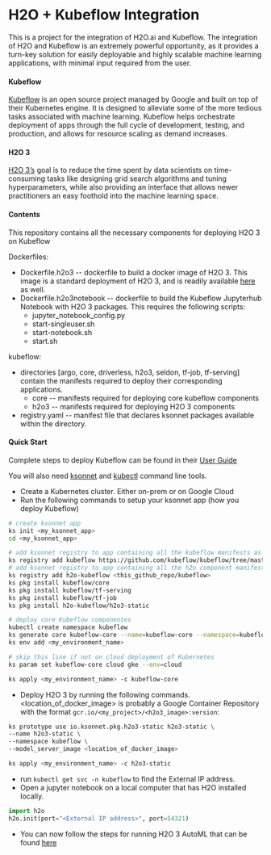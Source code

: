 # H2O + Kubeflow Integration

This is a project for the integration of H2O.ai and Kubeflow. The integration of H2O and Kubeflow is an extremely powerful opportunity, as it provides a turn-key solution for easily deployable and highly scalable machine learning applications, with minimal input required from the user.

#### Kubeflow
[Kubeflow](https://github.com/kubeflow/kubeflow) is an open source project managed by Google and built on top of their Kubernetes engine. It is designed to alleviate some of the more tedious tasks associated with machine learning. Kubeflow helps orchestrate deployment of apps through the full cycle of development, testing, and production, and allows for resource scaling as demand increases.

#### H2O 3
[H2O 3’s](http://docs.h2o.ai/h2o/latest-stable/h2o-docs/index.html) goal is to reduce the time spent by data scientists on time-consuming tasks like designing grid search algorithms and tuning hyperparameters, while also providing an interface that allows newer practitioners an easy foothold into the machine learning space.

#### Contents
This repository contains all the necessary components for deploying H2O 3 on Kubeflow

Dockerfiles:
- Dockerfile.h2o3 -- dockerfile to build a docker image of H2O 3. This image is a standard deployment of H2O 3, and is readily available [here](https://github.com/h2oai/h2o-3/blob/master/Dockerfile) as well.
- Dockerfile.h2o3notebook -- dockerfile to build the Kubeflow Jupyterhub Notebook with H2O 3 packages. This requires the following scripts:
  - jupyter_notebook_config.py
  - start-singleuser.sh
  - start-notebook.sh
  - start.sh

kubeflow:
- directories [argo, core, driverless, h2o3, seldon, tf-job, tf-serving] contain the manifests required to deploy their corresponding applications.
  - core -- manifests required for deploying core kubeflow components
  - h2o3 -- manifests required for deploying H2O 3 components
- registry.yaml -- manifest file that declares ksonnet packages available within the directory.


#### Quick Start
Complete steps to deploy Kubeflow can be found in their [User Guide](https://github.com/kubeflow/kubeflow/blob/master/user_guide.md)

You will also need [ksonnet](https://ksonnet.io) and [kubectl](https://kubernetes.io/docs/tasks/tools/install-kubectl/) command line tools.

- Create a Kubernetes cluster. Either on-prem or on Google Cloud
- Run the following commands to setup your ksonnet app (how you deploy Kubeflow)

```bash
# create ksonnet app
ks init <my_ksonnet_app>
cd <my_ksonnet_app>

# add ksonnet registry to app containing all the kubeflow manifests as maintained by Google Kubeflow team
ks registry add kubeflow https://github.com/kubeflow/kubeflow/tree/master/kubeflow
# add ksonnet registry to app containing all the h2o component manifests
ks registry add h2o-kubeflow <this_github_repo/kubeflow>
ks pkg install kubeflow/core
ks pkg install kubeflow/tf-serving
ks pkg install kubeflow/tf-job
ks pkg install h2o-kubeflow/h2o3-static

# deploy core Kubeflow componentes
kubectl create namespace kubeflow
ks generate core kubeflow-core --name=kubeflow-core --namespace=kubeflow
ks env add <my_environment_name>

# skip this line if not on cloud deployment of Kubernetes
ks param set kubeflow-core cloud gke --env=cloud

ks apply <my_environment_name> -c kubeflow-core
```

- Deploy H2O 3 by running the following commands. <location_of_docker_image> is probably a Google Container Repository with the format `gcr.io/<my_project>/<h2o3_image>:version`:

```bash
ks prototype use io.ksonnet.pkg.h2o3-static h2o3-static \
--name h2o3-static \
--namespace kubeflow \
--model_server_image <location_of_docker_image>

ks apply <my_environment_name> -c h2o3-static
```
- run `kubectl get svc -n kubeflow` to find the External IP address.
- Open a jupyter notebook on a local computer that has H2O installed locally.

```python
import h2o
h2o.init(port="<External IP address>", port=54321)
```
- You can now follow the steps for running H2O 3 AutoML that can be found [here](http://docs.h2o.ai/h2o/latest-stable/h2o-docs/automl.html)
